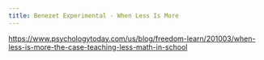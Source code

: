 ```yaml
---
title: Benezet Experimental - When Less Is More
---
```


https://www.psychologytoday.com/us/blog/freedom-learn/201003/when-less-is-more-the-case-teaching-less-math-in-school